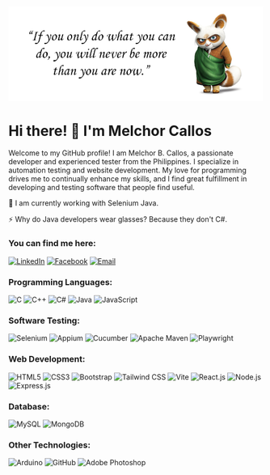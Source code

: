 ![Banner Image](https://github.com/melchie04/melchie04/blob/main/banner.jpg)

# Hi there! 👋 I'm Melchor Callos
Welcome to my GitHub profile! I am Melchor B. Callos, a passionate developer and experienced tester from the Philippines. I specialize in automation testing and website development. My love for programming drives me to continually enhance my skills, and I find great fulfillment in developing and testing software that people find useful.

🌱 I am currently working with Selenium Java.

⚡ Why do Java developers wear glasses? Because they don't C#.

### You can find me here:
[![LinkedIn](https://img.shields.io/badge/LinkedIn-Melchor%20Callos-blue?style=flat-square&logo=linkedin)](https://linkedin.com/in/melchorcallos)
[![Facebook](https://img.shields.io/badge/facebook-melchorcallos-blue?style=flat-square&logo=facebook)](https://fb.com/melchorcallos)
[![Email](https://img.shields.io/badge/Email-melchorcallos04%40gmail.com-blue?style=flat-square&logo=gmail)](mailto:melchorcallos04@gmail.com)


### Programming Languages:
![C](https://img.shields.io/badge/C-A8B9CC?style=for-the-badge&logo=c&logoColor=white)
![C++](https://img.shields.io/badge/C%2B%2B-00599C?style=for-the-badge&logo=c%2B%2B&logoColor=white)
![C#](https://img.shields.io/badge/C%23-239120?style=for-the-badge&logo=c-sharp&logoColor=white)
![Java](https://img.shields.io/badge/Java-007396?style=for-the-badge&logo=java&logoColor=white)
![JavaScript](https://img.shields.io/badge/JavaScript-F7DF1E?style=for-the-badge&logo=javascript&logoColor=black)

### Software Testing:
![Selenium](https://img.shields.io/badge/Selenium-43B02A?style=for-the-badge&logo=Selenium&logoColor=white)
![Appium](https://img.shields.io/badge/Appium-EE376D?style=for-the-badge&logo=Appium&logoColor=white)
![Cucumber](https://img.shields.io/badge/Cucumber-43B02A?style=for-the-badge&logo=cucumber&logoColor=white)
![Apache Maven](https://img.shields.io/badge/apache_maven-C71A36?style=for-the-badge&logo=apachemaven&logoColor=white)
![Playwright](https://img.shields.io/badge/playwright-%232EAD33?style=for-the-badge&logo=playwright&logoColor=white)

### Web Development:
![HTML5](https://img.shields.io/badge/HTML5-E34F26?style=for-the-badge&logo=html5&logoColor=white)
![CSS3](https://img.shields.io/badge/CSS3-1572B6?style=for-the-badge&logo=css3&logoColor=white)
![Bootstrap](https://img.shields.io/badge/Bootstrap-563D7C?style=for-the-badge&logo=bootstrap&logoColor=white)
![Tailwind CSS](https://img.shields.io/badge/Tailwind_CSS-38B2AC?style=for-the-badge&logo=tailwind-css&logoColor=white)
![Vite](https://img.shields.io/badge/Vite-646CFF?style=for-the-badge&logo=Vite&logoColor=white)
![React.js](https://img.shields.io/badge/React.js-20232A?style=for-the-badge&logo=react&logoColor=61DAFB)
![Node.js](https://img.shields.io/badge/Node.js-43853D?style=for-the-badge&logo=node.js&logoColor=white)
![Express.js](https://img.shields.io/badge/Express.js-000000?style=for-the-badge&logo=express&logoColor=white)

### Database:
![MySQL](https://img.shields.io/badge/MySQL-005C84?style=for-the-badge&logo=mysql&logoColor=white)
![MongoDB](https://img.shields.io/badge/MongoDB-4EA94B?style=for-the-badge&logo=mongodb&logoColor=white)

### Other Technologies:
![Arduino](https://img.shields.io/badge/Arduino-00979D?style=for-the-badge&logo=arduino&logoColor=white)
![GitHub](https://img.shields.io/badge/GitHub-181717?style=for-the-badge&logo=github&logoColor=white)
![Adobe Photoshop](https://img.shields.io/badge/Adobe%20Photoshop-31A8FF?style=for-the-badge&logo=adobe-photoshop&logoColor=white)
